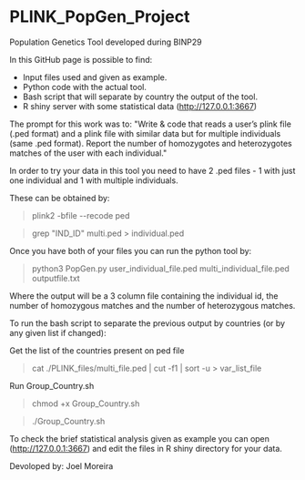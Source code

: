 # PLINK_PopGen_Project
Population Genetics Tool developed during BINP29

In this GitHub page is possible to find:
- Input files used and given as example.
- Python code with the actual tool.
- Bash script that will separate by country the output of the tool.
- R shiny server with some statistical data (http://127.0.0.1:3667)


The prompt for this work was to:
"Write & code that reads a user’s plink file (.ped format) and a plink file with similar data but for multiple individuals (same .ped format). Report the number of homozygotes and heterozygotes matches of the user with each individual."

In order to try your data in this tool you need to have 2 .ped files - 1 with just one individual and 1 with multiple individuals.

These can be obtained by: 
  > plink2 -bfile <Name> --recode ped
  
  > grep "IND_ID" multi.ped > individual.ped
  
  Once you have both of your files you can run the python tool by:
  > python3 PopGen.py user_individual_file.ped multi_individual_file.ped outputfile.txt
  
  Where the output will be a 3 column file containing the individual id, the number of homozygous matches and the number of heterozygous matches.
  
  To run the bash script to separate the previous output by countries (or by any given list if changed):

Get the list of the countries present on ped file
> cat ./PLINK_files/multi_file.ped | cut -f1 | sort -u > var_list_file

Run Group_Country.sh
> chmod +x Group_Country.sh

> ./Group_Country.sh


To check the brief statistical analysis given as example you can open (http://127.0.0.1:3667) and edit the files in R shiny directory for your data.

Devoloped by: Joel Moreira
